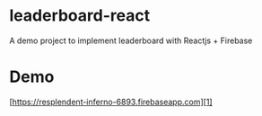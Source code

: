 # leaderboard-react
A demo project to implement leaderboard with Reactjs + Firebase

# Demo

[https://resplendent-inferno-6893.firebaseapp.com][1]


<!-- link -->
[1]: https://resplendent-inferno-6893.firebaseapp.com
